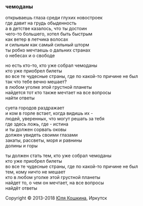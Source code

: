 ### чемоданы

открываешь глаза среди глухих новостроек   
где давит на грудь обыденность  
а в детстве казалось, что ты достоин   
чего-то большего, хотел быть быстрым   
как ветер в летчика волосах  
и сильным как самый сильный шторм  
ты робко мечтаешь о дальних странах   
о небесах и о свободе  

но есть кто-то, кто уже собрал чемоданы  
кто уже приобрел билеты  
во все те чудесные страны, где по какой-то причине не был  
так что тебе вечно мешает?  
в любом уголке этой грустной планеты  
найдется тот кто также мечтает на все вопросы  
найти ответы  


суета городов раздражает  
и ком в горле встает, когда видишь их -   
людей, уверенных, что могут решать за тебя  
где здесь ложь, где - истина  
и ты должен сорвать оковы  
должен увидеть своими глазами   
закаты, рассветы, моря и равнины  
долины  и горы  

ты должен стать тем, кто уже собрал чемоданы  
кто уже приобрел билеты  
во все те чудесные страны, где по какой-то причине не был  
тем, кому ничто не мешает  
кто в любом уголке этой грустной планеты  
найдет то, о чем он мечтает, на все вопросы  
найдёт ответы  

Copyright © 2013-2018 [Юля Кошкина](https://vk.com/youkoshkina), Иркутск
